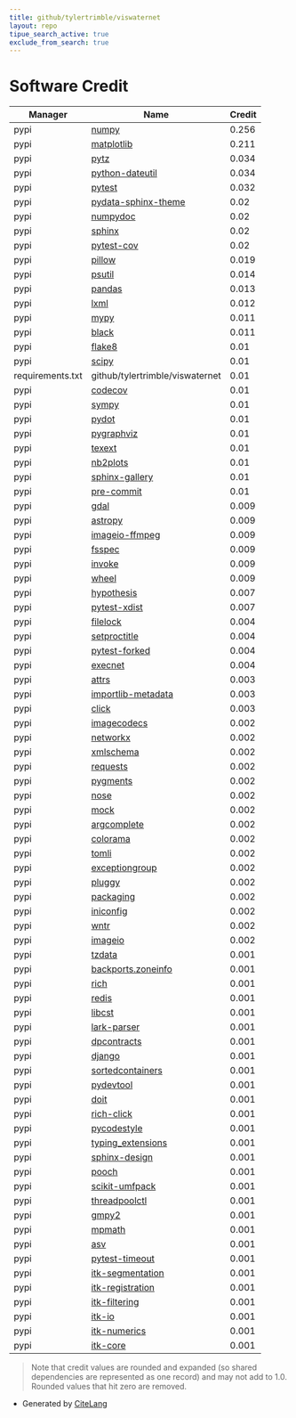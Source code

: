 ```yaml
---
title: github/tylertrimble/viswaternet
layout: repo
tipue_search_active: true
exclude_from_search: true
---
```

# Software Credit

|Manager|Name|Credit|
|-------|----|------|
|pypi|[numpy](https://www.numpy.org)|0.256|
|pypi|[matplotlib](https://matplotlib.org)|0.211|
|pypi|[pytz](http://pythonhosted.org/pytz)|0.034|
|pypi|[python-dateutil](https://github.com/dateutil/dateutil)|0.034|
|pypi|[pytest](https://docs.pytest.org/en/latest/)|0.032|
|pypi|[pydata-sphinx-theme](https://pypi.org/project/pydata-sphinx-theme)|0.02|
|pypi|[numpydoc](https://pypi.org/project/numpydoc)|0.02|
|pypi|[sphinx](https://pypi.org/project/sphinx)|0.02|
|pypi|[pytest-cov](https://pypi.org/project/pytest-cov)|0.02|
|pypi|[pillow](https://pypi.org/project/pillow)|0.019|
|pypi|[psutil](https://pypi.org/project/psutil)|0.014|
|pypi|[pandas](https://pandas.pydata.org)|0.013|
|pypi|[lxml](https://pypi.org/project/lxml)|0.012|
|pypi|[mypy](https://pypi.org/project/mypy)|0.011|
|pypi|[black](https://pypi.org/project/black)|0.011|
|pypi|[flake8](https://pypi.org/project/flake8)|0.01|
|pypi|[scipy](https://scipy.org/)|0.01|
|requirements.txt|github/tylertrimble/viswaternet|0.01|
|pypi|[codecov](https://pypi.org/project/codecov)|0.01|
|pypi|[sympy](https://pypi.org/project/sympy)|0.01|
|pypi|[pydot](https://pypi.org/project/pydot)|0.01|
|pypi|[pygraphviz](https://pypi.org/project/pygraphviz)|0.01|
|pypi|[texext](https://pypi.org/project/texext)|0.01|
|pypi|[nb2plots](https://pypi.org/project/nb2plots)|0.01|
|pypi|[sphinx-gallery](https://pypi.org/project/sphinx-gallery)|0.01|
|pypi|[pre-commit](https://pypi.org/project/pre-commit)|0.01|
|pypi|[gdal](http://www.gdal.org)|0.009|
|pypi|[astropy](http://astropy.org)|0.009|
|pypi|[imageio-ffmpeg](https://pypi.org/project/imageio-ffmpeg)|0.009|
|pypi|[fsspec](https://pypi.org/project/fsspec)|0.009|
|pypi|[invoke](https://pypi.org/project/invoke)|0.009|
|pypi|[wheel](https://pypi.org/project/wheel)|0.009|
|pypi|[hypothesis](https://hypothesis.works)|0.007|
|pypi|[pytest-xdist](https://github.com/pytest-dev/pytest-xdist)|0.007|
|pypi|[filelock](https://pypi.org/project/filelock)|0.004|
|pypi|[setproctitle](https://pypi.org/project/setproctitle)|0.004|
|pypi|[pytest-forked](https://pypi.org/project/pytest-forked)|0.004|
|pypi|[execnet](https://pypi.org/project/execnet)|0.004|
|pypi|[attrs](https://pypi.org/project/attrs)|0.003|
|pypi|[importlib-metadata](https://pypi.org/project/importlib-metadata)|0.003|
|pypi|[click](https://pypi.org/project/click)|0.003|
|pypi|[imagecodecs](https://pypi.org/project/imagecodecs)|0.002|
|pypi|[networkx](https://networkx.org/)|0.002|
|pypi|[xmlschema](https://pypi.org/project/xmlschema)|0.002|
|pypi|[requests](https://pypi.org/project/requests)|0.002|
|pypi|[pygments](https://pypi.org/project/pygments)|0.002|
|pypi|[nose](https://pypi.org/project/nose)|0.002|
|pypi|[mock](https://pypi.org/project/mock)|0.002|
|pypi|[argcomplete](https://pypi.org/project/argcomplete)|0.002|
|pypi|[colorama](https://pypi.org/project/colorama)|0.002|
|pypi|[tomli](https://pypi.org/project/tomli)|0.002|
|pypi|[exceptiongroup](https://pypi.org/project/exceptiongroup)|0.002|
|pypi|[pluggy](https://pypi.org/project/pluggy)|0.002|
|pypi|[packaging](https://pypi.org/project/packaging)|0.002|
|pypi|[iniconfig](https://pypi.org/project/iniconfig)|0.002|
|pypi|[wntr](https://github.com/USEPA/WNTR)|0.002|
|pypi|[imageio](https://github.com/imageio/imageio)|0.002|
|pypi|[tzdata](https://pypi.org/project/tzdata)|0.001|
|pypi|[backports.zoneinfo](https://pypi.org/project/backports.zoneinfo)|0.001|
|pypi|[rich](https://pypi.org/project/rich)|0.001|
|pypi|[redis](https://pypi.org/project/redis)|0.001|
|pypi|[libcst](https://pypi.org/project/libcst)|0.001|
|pypi|[lark-parser](https://pypi.org/project/lark-parser)|0.001|
|pypi|[dpcontracts](https://pypi.org/project/dpcontracts)|0.001|
|pypi|[django](https://pypi.org/project/django)|0.001|
|pypi|[sortedcontainers](https://pypi.org/project/sortedcontainers)|0.001|
|pypi|[pydevtool](https://pypi.org/project/pydevtool)|0.001|
|pypi|[doit](https://pypi.org/project/doit)|0.001|
|pypi|[rich-click](https://pypi.org/project/rich-click)|0.001|
|pypi|[pycodestyle](https://pypi.org/project/pycodestyle)|0.001|
|pypi|[typing_extensions](https://pypi.org/project/typing_extensions)|0.001|
|pypi|[sphinx-design](https://pypi.org/project/sphinx-design)|0.001|
|pypi|[pooch](https://pypi.org/project/pooch)|0.001|
|pypi|[scikit-umfpack](https://pypi.org/project/scikit-umfpack)|0.001|
|pypi|[threadpoolctl](https://pypi.org/project/threadpoolctl)|0.001|
|pypi|[gmpy2](https://pypi.org/project/gmpy2)|0.001|
|pypi|[mpmath](https://pypi.org/project/mpmath)|0.001|
|pypi|[asv](https://pypi.org/project/asv)|0.001|
|pypi|[pytest-timeout](https://pypi.org/project/pytest-timeout)|0.001|
|pypi|[itk-segmentation](https://pypi.org/project/itk-segmentation)|0.001|
|pypi|[itk-registration](https://pypi.org/project/itk-registration)|0.001|
|pypi|[itk-filtering](https://pypi.org/project/itk-filtering)|0.001|
|pypi|[itk-io](https://pypi.org/project/itk-io)|0.001|
|pypi|[itk-numerics](https://pypi.org/project/itk-numerics)|0.001|
|pypi|[itk-core](https://pypi.org/project/itk-core)|0.001|


> Note that credit values are rounded and expanded (so shared dependencies are represented as one record) and may not add to 1.0. Rounded values that hit zero are removed.


- Generated by [CiteLang](https://github.com/vsoch/citelang)
